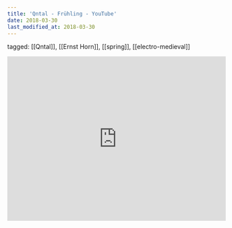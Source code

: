 ```yaml
---
title: 'Qntal - Frühling - YouTube'
date: 2018-03-30
last_modified_at: 2018-03-30
---
```

tagged: [[Qntal]], [[Ernst Horn]], [[spring]], [[electro-medieval]]
<iframe allow="accelerometer; autoplay; clipboard-write; encrypted-media; gyroscope; picture-in-picture" allowfullscreen="" frameborder="0" height="375" id="youtube_iframe" src="https://www.youtube.com/embed/x1tTzO3ZWuI?feature=oembed&amp;enablejsapi=1&amp;origin=https://safe.txmblr.com&amp;wmode=opaque" width="500"></iframe>